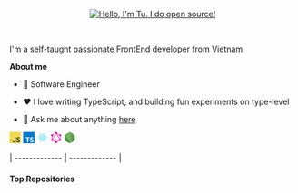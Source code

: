 <p align="center"><a href="https://github.com/PhanHoangQuocTu"><img width="80%" alt="Hello, I'm Tu. I do open source!" src="./assets/gh-readme-header.png" /></a></p>

<br />

I'm a self-taught passionate FrontEnd developer from Vietnam

**About me**

- 💼 Software Engineer

- ❤️ I love writing TypeScript, and building fun experiments on type-level

- 💬 Ask me about anything [here](https://www.linkedin.com/in/phanhoangquoctu/)

<code><img height="20" alt="javascript" src="https://raw.githubusercontent.com/github/explore/80688e429a7d4ef2fca1e82350fe8e3517d3494d/topics/javascript/javascript.png"></code>
<code><img height="20" alt="typescript" src="https://raw.githubusercontent.com/github/explore/80688e429a7d4ef2fca1e82350fe8e3517d3494d/topics/typescript/typescript.png"></code>
<code><img height="20" alt="react" src="https://raw.githubusercontent.com/github/explore/80688e429a7d4ef2fca1e82350fe8e3517d3494d/topics/react/react.png"></code>
<code><img height="20" alt="graphql" src="https://raw.githubusercontent.com/github/explore/5c058a388828bb5fde0bcafd4bc867b5bb3f26f3/topics/graphql/graphql.png"></code>
<code><img height="20" alt="nodejs" src="https://raw.githubusercontent.com/github/explore/80688e429a7d4ef2fca1e82350fe8e3517d3494d/topics/nodejs/nodejs.png"></code>    

| ------------- | ------------- |

#### Top Repositories

